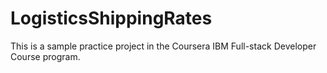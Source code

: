# LogisticsShippingRates
This is a sample practice project in the Coursera IBM Full-stack Developer Course program.
